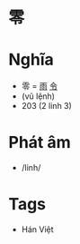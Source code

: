 # 零

# Nghĩa
* 零 = [雨](雨.md) [令](令.md)
* (vũ lệnh)
* 203 (2 linh 3)

# Phát âm
* /linh/

# Tags
* Hán Việt

